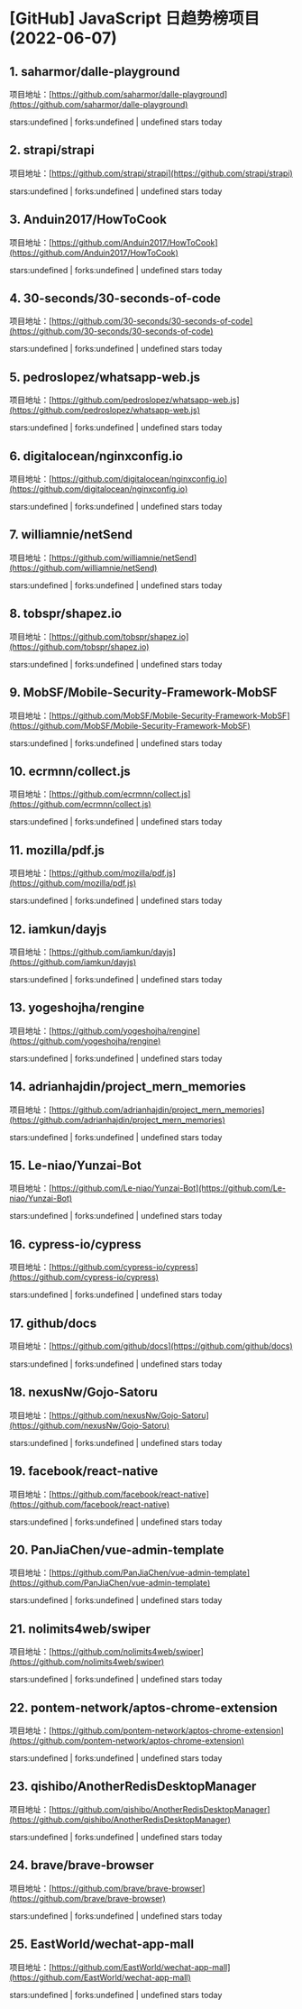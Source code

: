# [GitHub] JavaScript 日趋势榜项目(2022-06-07)

## 1. saharmor/dalle-playground 

项目地址：[https://github.com/saharmor/dalle-playground](https://github.com/saharmor/dalle-playground)

stars:undefined | forks:undefined | undefined stars today 



## 2. strapi/strapi 

项目地址：[https://github.com/strapi/strapi](https://github.com/strapi/strapi)

stars:undefined | forks:undefined | undefined stars today 



## 3. Anduin2017/HowToCook 

项目地址：[https://github.com/Anduin2017/HowToCook](https://github.com/Anduin2017/HowToCook)

stars:undefined | forks:undefined | undefined stars today 



## 4. 30-seconds/30-seconds-of-code 

项目地址：[https://github.com/30-seconds/30-seconds-of-code](https://github.com/30-seconds/30-seconds-of-code)

stars:undefined | forks:undefined | undefined stars today 



## 5. pedroslopez/whatsapp-web.js 

项目地址：[https://github.com/pedroslopez/whatsapp-web.js](https://github.com/pedroslopez/whatsapp-web.js)

stars:undefined | forks:undefined | undefined stars today 



## 6. digitalocean/nginxconfig.io 

项目地址：[https://github.com/digitalocean/nginxconfig.io](https://github.com/digitalocean/nginxconfig.io)

stars:undefined | forks:undefined | undefined stars today 



## 7. williamnie/netSend 

项目地址：[https://github.com/williamnie/netSend](https://github.com/williamnie/netSend)

stars:undefined | forks:undefined | undefined stars today 



## 8. tobspr/shapez.io 

项目地址：[https://github.com/tobspr/shapez.io](https://github.com/tobspr/shapez.io)

stars:undefined | forks:undefined | undefined stars today 



## 9. MobSF/Mobile-Security-Framework-MobSF 

项目地址：[https://github.com/MobSF/Mobile-Security-Framework-MobSF](https://github.com/MobSF/Mobile-Security-Framework-MobSF)

stars:undefined | forks:undefined | undefined stars today 



## 10. ecrmnn/collect.js 

项目地址：[https://github.com/ecrmnn/collect.js](https://github.com/ecrmnn/collect.js)

stars:undefined | forks:undefined | undefined stars today 



## 11. mozilla/pdf.js 

项目地址：[https://github.com/mozilla/pdf.js](https://github.com/mozilla/pdf.js)

stars:undefined | forks:undefined | undefined stars today 



## 12. iamkun/dayjs 

项目地址：[https://github.com/iamkun/dayjs](https://github.com/iamkun/dayjs)

stars:undefined | forks:undefined | undefined stars today 



## 13. yogeshojha/rengine 

项目地址：[https://github.com/yogeshojha/rengine](https://github.com/yogeshojha/rengine)

stars:undefined | forks:undefined | undefined stars today 



## 14. adrianhajdin/project_mern_memories 

项目地址：[https://github.com/adrianhajdin/project_mern_memories](https://github.com/adrianhajdin/project_mern_memories)

stars:undefined | forks:undefined | undefined stars today 



## 15. Le-niao/Yunzai-Bot 

项目地址：[https://github.com/Le-niao/Yunzai-Bot](https://github.com/Le-niao/Yunzai-Bot)

stars:undefined | forks:undefined | undefined stars today 



## 16. cypress-io/cypress 

项目地址：[https://github.com/cypress-io/cypress](https://github.com/cypress-io/cypress)

stars:undefined | forks:undefined | undefined stars today 



## 17. github/docs 

项目地址：[https://github.com/github/docs](https://github.com/github/docs)

stars:undefined | forks:undefined | undefined stars today 



## 18. nexusNw/Gojo-Satoru 

项目地址：[https://github.com/nexusNw/Gojo-Satoru](https://github.com/nexusNw/Gojo-Satoru)

stars:undefined | forks:undefined | undefined stars today 



## 19. facebook/react-native 

项目地址：[https://github.com/facebook/react-native](https://github.com/facebook/react-native)

stars:undefined | forks:undefined | undefined stars today 



## 20. PanJiaChen/vue-admin-template 

项目地址：[https://github.com/PanJiaChen/vue-admin-template](https://github.com/PanJiaChen/vue-admin-template)

stars:undefined | forks:undefined | undefined stars today 



## 21. nolimits4web/swiper 

项目地址：[https://github.com/nolimits4web/swiper](https://github.com/nolimits4web/swiper)

stars:undefined | forks:undefined | undefined stars today 



## 22. pontem-network/aptos-chrome-extension 

项目地址：[https://github.com/pontem-network/aptos-chrome-extension](https://github.com/pontem-network/aptos-chrome-extension)

stars:undefined | forks:undefined | undefined stars today 



## 23. qishibo/AnotherRedisDesktopManager 

项目地址：[https://github.com/qishibo/AnotherRedisDesktopManager](https://github.com/qishibo/AnotherRedisDesktopManager)

stars:undefined | forks:undefined | undefined stars today 



## 24. brave/brave-browser 

项目地址：[https://github.com/brave/brave-browser](https://github.com/brave/brave-browser)

stars:undefined | forks:undefined | undefined stars today 



## 25. EastWorld/wechat-app-mall 

项目地址：[https://github.com/EastWorld/wechat-app-mall](https://github.com/EastWorld/wechat-app-mall)

stars:undefined | forks:undefined | undefined stars today 



